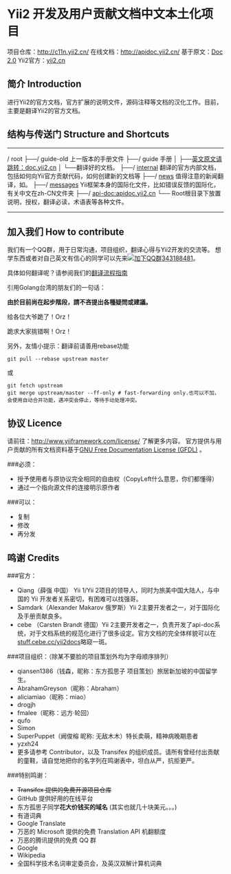 Yii2 开发及用户贡献文档中文本土化项目 
==============
项目仓库：http://c11n.yii2.cn/
在线文档：http://apidoc.yii2.cn/
基于原文：[Doc 2.0](http://www.yiiframework.com/doc-2.0/index.html)
Yii2官方：[yii2.cn](http://yii2.cn)

简介 Introduction
----------------

进行Yii2的官方文档，官方扩展的说明文件，源码注释等文档的汉化工作。目前，主要是翻译Yii2的官方文档。

结构与传送门 Structure and Shortcuts
----------------

***************************
/ root
  ├──/ guide-old 上一版本的手册文件
  ├──/ guide 手册
  │    ├──[英文原文请跳转：doc.yii2.cn](http://doc.yii2.cn)
  │    └──翻译好的文档。
  ├──/ [internal](internal/) 翻译的官方内部文档，包括如何向Yii官方贡献代码，如何创建新的文档等
  ├──/ [news](news/) 值得注意的新闻翻译，如。
  ├──/ [messages](messages/) Yii框架本身的国际化文件，比如错误反馈的国际化，有关中文在zh-CN文件夹
  ├──/ [api-doc:apidoc.yii2.cn](http://apidoc.yii2.cn)
  └── Root根目录下放置说明，授权，翻译必读，术语表等各种文件。
***************************

加入我们 How to contribute
----------------

我们有一个QQ群，用于日常沟通，项目组织，翻译心得与Yii2开发的交流等。
想学东西或者对自己英文有信心的同学可以先来[![加下QQ群](http://pub.idqqimg.com/wpa/images/group.png)343188481](http://url.cn/SIMfwO)。

具体如何翻译呢？请参阅我们的[翻译流程指南](guide/README.md)

引用Golang台湾的朋友们的一句话：

**由於目前尚在起步階段，請不吝提出各種疑問或建議。**

给各位大爷跪了！Orz！

跪求大家挑错啊！Orz！

另外，友情小提示：翻译前请善用rebase功能
```shell
git pull --rebase upstream master
```
或
```shell
git fetch upstream
git merge upstream/master --ff-only # fast-forwarding only.也可以不加，会使用自动合并功能，遇冲突会停止，等待手动处理冲突。
```

协议 Licence
----------------

请前往：http://www.yiiframework.com/license/ 了解更多内容。
官方提供与用户贡献的所有文档资料基于[GNU Free Documentation License (GFDL)](http://www.gnu.org/copyleft/fdl.html) 。

###必须：

* 授予使用者与原协议完全相同的自由权（CopyLeft什么意思，你们都懂得）
* 通过一个指向源文件的连接明示原作者

###可以：

* 复制
* 修改
* 再分发

鸣谢 Credits
----------------

###官方：
* Qiang（薛强 中国） Yii 1/Yii 2项目的领导人，同时为旅美中国大陆人，与中国的 Yii 开发者关系密切，有困难可以找强哥。
* Samdark（Alexander Makarov 俄罗斯）Yii 2主要开发者之一，对于国际化及手册贡献良多。
* cebe （Carsten Brandt 德国）Yii 2主要开发者之一，负责开发了api-doc系统，对于文档系统的规范化进行了很多设定。官方文档的完全体样貌可以在[stuff.cebe.cc/yii2docs](http://stuff.cebe.cc/yii2docs)略窥一斑。

###项目组织：（除某不要脸的项目策划外均为字母顺序排列）
* qiansen1386（钱森，昵称：东方孤思子 项目策划）旅居新加坡的中国留学生。
* AbrahamGreyson（昵称：Abraham）
* aliciamiao（昵称：miao）
* drogjh
* fmalee（昵称：远方·轮回）
* qufo
* Simon
* SuperPuppet（阙俊榕 昵称: 无敌木木）特长卖萌，精神病晚期患者
* yzxh24
* 更多请参考 Contributor，以及 Transifex 的组织成员。请所有曾经付出贡献的童鞋，请自觉地把你的名字列在鸣谢表中，坦白从严，抗拒更严。

###特别鸣谢：
* ~~Transifex 提供的免费开源项目仓库~~
* GitHub 提供好用的在线平台
* 东方孤思子同学**花大价钱买的域名** (其实也就几十块美元。。。)
* 有道词典
* Google Translate
* 万恶的 Microsoft 提供的免费 Translation API 机翻额度
* 万恶的腾讯提供的免费 QQ 群
* Google
* Wikipedia
* 全国科学技术名词审定委员会，及英汉双解计算机词典

